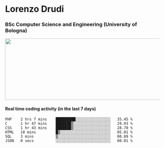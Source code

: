 # Lorenzo Drudi
### BSc Computer Science and Engineering (University of Bologna)

<img src="https://github-readme-stats.vercel.app/api?username=LorenzoDrudi&count_private=true&show_icons=true&theme=gruvbox" height=200px width=550px>

<!---Use wakatime plugins to track the coding time--->
#### Real time coding activity (in the last 7 days)
<!--START_SECTION:waka-->

```text
PHP    2 hrs 7 mins    █████████░░░░░░░░░░░░░░░░   35.45 %
C      1 hr 47 mins    ███████▒░░░░░░░░░░░░░░░░░   29.93 %
CSS    1 hr 43 mins    ███████▒░░░░░░░░░░░░░░░░░   28.70 %
HTML   18 mins         █▒░░░░░░░░░░░░░░░░░░░░░░░   05.01 %
SQL    3 mins          ▒░░░░░░░░░░░░░░░░░░░░░░░░   00.89 %
JSON   0 secs          ░░░░░░░░░░░░░░░░░░░░░░░░░   00.01 %
```

<!--END_SECTION:waka-->
